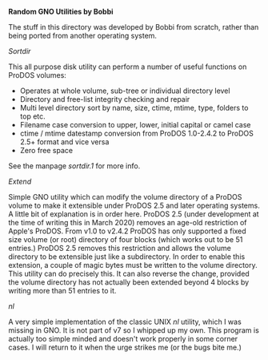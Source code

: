 **Random GNO Utilities by Bobbi**

The stuff in this directory was developed by Bobbi from scratch, rather than being ported from another operating system.

*Sortdir*

This all purpose disk utility can perform a number of useful functions on ProDOS volumes:

- Operates at whole volume, sub-tree or individual directory level
- Directory and free-list integrity checking and repair
- Multi level directory sort by name, size, ctime, mtime, type, folders to top etc.
- Filename case conversion to upper, lower, initial capital or camel case
- ctime / mtime datestamp conversion from ProDOS 1.0-2.4.2 to ProDOS 2.5+ format and vice versa
- Zero free space

See the manpage *sortdir.1* for more info.

*Extend*

Simple GNO utility which can modify the volume directory of a ProDOS volume to make it extensible under ProDOS 2.5 and later operating systems.  A little bit of explanation is in order here.  ProDOS 2.5 (under development at the time of writing this in March 2020) removes an age-old restriction of Apple's ProDOS.  From v1.0 to v2.4.2 ProDOS has only supported a fixed size volume (or root) directory of four blocks (which works out to be 51 entries.)  ProDOS 2.5 removes this restriction and allows the volume directory to be extensible just like a subdirectory.  In order to enable this extension, a couple of magic bytes must be written to the volume directory.  This utility can do precisely this.  It can also reverse the change, provided the volume directory has not actually been extended beyond 4 blocks by writing more than 51 entries to it.

*nl*

A very simple implementation of the classic UNIX *nl* utility, which I was missing in GNO.  It is not part of v7 so I whipped up my own.  This program is actually too simple minded and doesn't work properly in some corner cases.  I will return to it when the urge strikes me (or the bugs bite me.)
